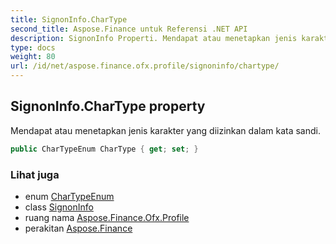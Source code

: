 ```yaml
---
title: SignonInfo.CharType
second_title: Aspose.Finance untuk Referensi .NET API
description: SignonInfo Properti. Mendapat atau menetapkan jenis karakter yang diizinkan dalam kata sandi.
type: docs
weight: 80
url: /id/net/aspose.finance.ofx.profile/signoninfo/chartype/
---
```

## SignonInfo.CharType property

Mendapat atau menetapkan jenis karakter yang diizinkan dalam kata sandi.

```csharp
public CharTypeEnum CharType { get; set; }
```

### Lihat juga

* enum [CharTypeEnum](../../chartypeenum/)
* class [SignonInfo](../)
* ruang nama [Aspose.Finance.Ofx.Profile](../../signoninfo/)
* perakitan [Aspose.Finance](../../../)


